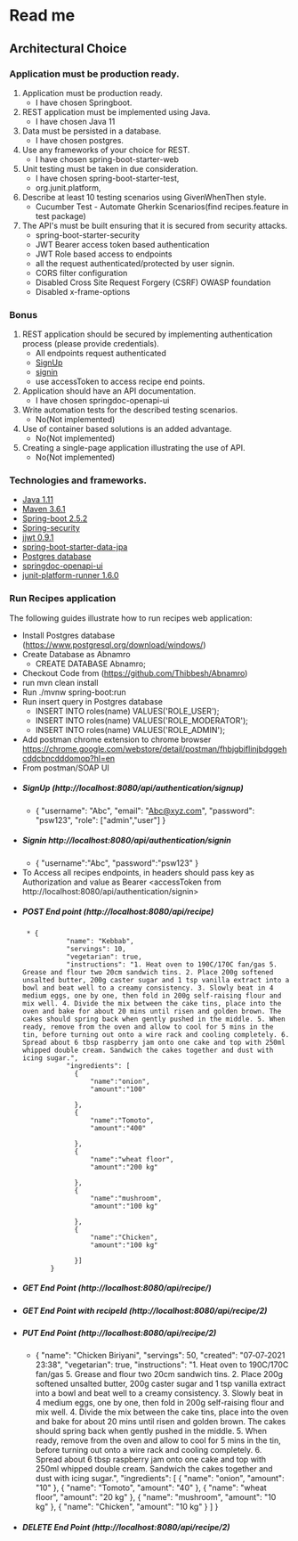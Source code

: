 # Read me

## Architectural Choice

### Application must be production ready.
1. Application must be production ready.
    * I have chosen Springboot.
2. REST application must be implemented using Java.
    * I have chosen Java 11
3. Data must be persisted in a database.
    * I have chosen postgres.
4. Use any frameworks of your choice for REST.
    * I have chosen spring-boot-starter-web
5. Unit testing must be taken in due consideration.
    * I have chosen spring-boot-starter-test, 
    * org.junit.platform,
6. Describe at least 10 testing scenarios using GivenWhenThen style.
    * Cucumber Test - Automate Gherkin Scenarios(find recipes.feature in test package)
7. The API's must be built ensuring that it is secured from security attacks.
    * spring-boot-starter-security
    * JWT Bearer access token based authentication
    * JWT Role based access to endpoints
    * all the request authenticated/protected by user signin.
    * CORS filter configuration
    * Disabled Cross Site Request Forgery (CSRF) OWASP foundation
    * Disabled x-frame-options

### Bonus

1. REST application should be secured by implementing authentication process (please provide credentials).
    * All endpoints request authenticated
    * [SignUp](http://localhost:8080/api/authentication/signup)
    * [signin](http://localhost:8080/api/authentication/signin)
    * use accessToken to access recipe end points.
2. Application should have an API documentation.
    * I have chosen springdoc-openapi-ui
3. Write automation tests for the described testing scenarios.
    * No(Not implemented)
4. Use of container based solutions is an added advantage.
    * No(Not implemented)
5. Creating a single-page application illustrating the use of API.
    * No(Not implemented)    
    
### Technologies and frameworks.
* [Java 1.11](https://www.oracle.com/java/technologies/javase-jdk11-downloads.html)
* [Maven 3.6.1](https://maven.apache.org/download.cgi)
* [Spring-boot 2.5.2](https://spring.io/projects/spring-boot)
* [Spring-security](https://spring.io/projects/spring-security)
* [jjwt 0.9.1](https://jwt.io/introduction)
* [spring-boot-starter-data-jpa](https://spring.io/projects/spring-data-jpa)
* [Postgres database](https://www.postgresql.org/download/windows/)
* [springdoc-openapi-ui](https://springdoc.org/)
* [junit-platform-runner 1.6.0](https://junit.org/junit5/docs/current/user-guide/)    


### Run Recipes application
The following guides illustrate how to run recipes web application:
* Install Postgres database (https://www.postgresql.org/download/windows/)
* Create Database as Abnamro
    * CREATE DATABASE Abnamro;
* Checkout Code from (https://github.com/Thibbesh/Abnamro)
* run mvn clean install
* Run ./mvnw spring-boot:run
* Run insert query in Postgres database
    * INSERT INTO roles(name) VALUES('ROLE_USER');
    * INSERT INTO roles(name) VALUES('ROLE_MODERATOR');
    * INSERT INTO roles(name) VALUES('ROLE_ADMIN');
* Add postman chrome extension to chrome browser https://chrome.google.com/webstore/detail/postman/fhbjgbiflinjbdggehcddcbncdddomop?hl=en
* From postman/SOAP UI 
* ##### SignUp (http://localhost:8080/api/authentication/signup)
    * {
            "username": "Abc",
            "email": "Abc@xyz.com",
            "password": "psw123",
            "role": ["admin","user"]
       }   
 * ##### Signin http://localhost:8080/api/authentication/signin
    * {
            "username":"Abc",
            "password":"psw123"
       } 
 * To Access all recipes endpoints, in headers should pass  key as Authorization and value as  Bearer <accessToken from http://localhost:8080/api/authentication/signin>   
 * ##### POST End point (http://localhost:8080/api/recipe)
        * {
                  "name": "Kebbab",
                  "servings": 10,
                  "vegetarian": true,
                  "instructions": "1. Heat oven to 190C/170C fan/gas 5. Grease and flour two 20cm sandwich tins. 2. Place 200g softened unsalted butter, 200g caster sugar and 1 tsp vanilla extract into a bowl and beat well to a creamy consistency. 3. Slowly beat in 4 medium eggs, one by one, then fold in 200g self-raising flour and mix well. 4. Divide the mix between the cake tins, place into the oven and bake for about 20 mins until risen and golden brown. The cakes should spring back when gently pushed in the middle. 5. When ready, remove from the oven and allow to cool for 5 mins in the tin, before turning out onto a wire rack and cooling completely. 6. Spread about 6 tbsp raspberry jam onto one cake and top with 250ml whipped double cream. Sandwich the cakes together and dust with icing sugar.",
                  "ingredients": [
                  	{
                  		"name":"onion",
                  		"amount":"100"
                  		
                  	},
                  	{
                  		"name":"Tomoto",
                  		"amount":"400"
                  		
                  	},
                  	{
                  		"name":"wheat floor",
                  		"amount":"200 kg"
                  		
                  	},
                  	{
                  		"name":"mushroom",
                  		"amount":"100 kg"
                  		
                  	},
                  	{
                  		"name":"Chicken",
                  		"amount":"100 kg"
                  		
                  	}]
              }
* ##### GET End Point (http://localhost:8080/api/recipe/)
* ##### GET End Point with recipeId (http://localhost:8080/api/recipe/2)
* ##### PUT End Point (http://localhost:8080/api/recipe/2)
    * {
              "name": "Chicken Biriyani",
              "servings": 50,
              "created": "07‐07‐2021 23:38",
              "vegetarian": true,
              "instructions": "1. Heat oven to 190C/170C fan/gas 5. Grease and flour two 20cm sandwich tins. 2. Place 200g softened unsalted butter, 200g caster sugar and 1 tsp vanilla extract into a bowl and beat well to a creamy consistency. 3. Slowly beat in 4 medium eggs, one by one, then fold in 200g self-raising flour and mix well. 4. Divide the mix between the cake tins, place into the oven and bake for about 20 mins until risen and golden brown. The cakes should spring back when gently pushed in the middle. 5. When ready, remove from the oven and allow to cool for 5 mins in the tin, before turning out onto a wire rack and cooling completely. 6. Spread about 6 tbsp raspberry jam onto one cake and top with 250ml whipped double cream. Sandwich the cakes together and dust with icing sugar.",
              "ingredients": [
                  {
                      "name": "onion",
                      "amount": "10"
                  },
                  {
                      "name": "Tomoto",
                      "amount": "40"
                  },
                  {
                      "name": "wheat floor",
                      "amount": "20 kg"
                  },
                  {
                     "name": "mushroom",
                      "amount": "10 kg"
                  },
                  {
                      "name": "Chicken",
                      "amount": "10 kg"
                  }
              ]
      }
 * ##### DELETE End Point (http://localhost:8080/api/recipe/2)           
